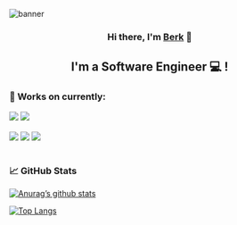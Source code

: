 ![banner](https://user-images.githubusercontent.com/23173536/196979052-77cf1aac-372d-44e8-9be1-56e835bc7f76.png)

<h3 align="center">
Hi there, I'm <a href="https://berkbabadogan.net" target="_blank" rel="noreferrer">Berk</a> 👋
</h3>
<h2 align="center">
I'm a Software Engineer 💻 !
</h2> 

### 💼 Works on currently:

![](https://img.shields.io/badge/Framework-Flutter-informational?style=flat&logo=flutter&color=61DAFB)
![](https://img.shields.io/badge/Framework-.NET-informational?style=flat&logo=.Net&color=764ABC)
<br>
<br>
![](https://img.shields.io/badge/Code-Swift-informational?style=flat&logo=Swift&color=FF9500)
![](https://img.shields.io/badge/Code-Csharp-informational?style=flat&logo=Csharp&color=5F9EA0)
![](https://img.shields.io/badge/Code-Dart-informational?style=flat&logo=Dart&color=006B3C)
<br>
<br>
![]()
<br>
### 📈 GitHub Stats 

[![Anurag’s github stats](https://github-readme-stats.vercel.app/api?username=berkbb)](https://github.com/berkbb)

[![Top Langs](https://github-readme-stats.vercel.app/api/top-langs/?username=berkbb&layout=compact)](https://github.com/berkbb)


